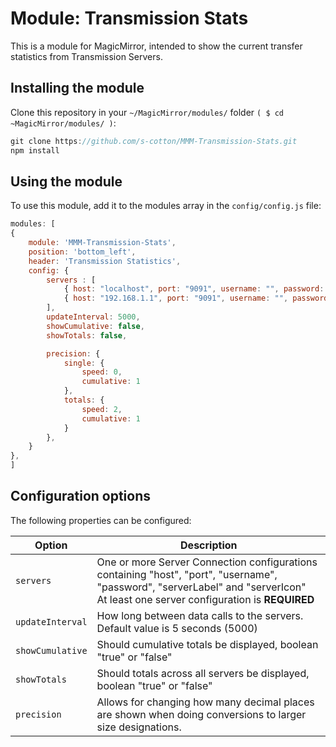 # Module: Transmission Stats
This is a module for MagicMirror, intended to show the current transfer statistics from Transmission Servers.

## Installing the module
Clone this repository in your `~/MagicMirror/modules/` folder `( $ cd ~MagicMirror/modules/ )`:
````javascript
git clone https://github.com/s-cotton/MMM-Transmission-Stats.git
npm install
````

## Using the module

To use this module, add it to the modules array in the `config/config.js` file:
````javascript
modules: [
{
    module: 'MMM-Transmission-Stats',
    position: 'bottom_left',
    header: 'Transmission Statistics',
    config: {
        servers : [
        	{ host: "localhost", port: "9091", username: "", password: "", serverLabel: "Server", serverIcon:  "server" },
        	{ host: "192.168.1.1", port: "9091", username: "", password: "", serverLabel: "Server 2", serverIcon:  "archive" },
        ],
        updateInterval: 5000,
        showCumulative: false,
        showTotals: false,

        precision: {
            single: {
                speed: 0,
                cumulative: 1
            },
            totals: {
                speed: 2,
                cumulative: 1
            }
        },
    }
},
]
````

## Configuration options

The following properties can be configured:

<table width="100%">
	<!-- why, markdown... -->
	<thead>
		<tr>
			<th>Option</th>
			<th width="100%">Description</th>
		</tr>
	<thead>
	<tbody>
    <tr>
			<td><code>servers</code></td>
			<td>One or more Server Connection configurations containing "host", "port", "username", "password", "serverLabel" and "serverIcon"<br> At least one server configuration is <b>REQUIRED</b></td>
		</tr>
		<tr>
			<td><code>updateInterval</code></td>
			<td>How long between data calls to the servers. Default value is 5 seconds (5000)</td>
		</tr>
		<tr>
			<td><code>showCumulative</code></td>
			<td>Should cumulative totals be displayed, boolean "true" or "false"</td>
		</tr>
		<tr>
			<td><code>showTotals</code></td>
			<td>Should totals across all servers be displayed, boolean "true" or "false"</td>
		</tr>
		<tr>
			<td><code>precision</code></td>
			<td>Allows for changing how many decimal places are shown when doing conversions to larger size designations.</td>
		</tr>
	</tbody>
</table>
